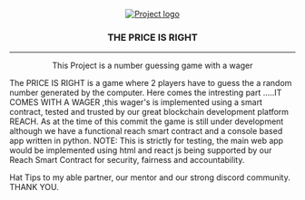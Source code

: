 <p align="center">
  <a href="" rel="noopener">
 <img src="https://docs.reach.sh/assets/logo.png" alt="Project logo"></a>
</p>
<h3 align="center">THE PRICE IS RIGHT</h3>

<div align="center">


</div>

---

<p align="center"> This Project is a number guessing game with a wager 
    <br> 
</p>
The PRICE IS RIGHT is a game where 2 players have to guess the a random number generated by the computer. Here comes the intresting part .....IT COMES WITH A WAGER ,this wager's is implemented using a smart contract, tested and trusted by our great blockchain development platform REACH.
As at the time of this commit the game is still under development although we have a functional reach smart contract and a console based app written in python. NOTE: This is strictly for testing, the main web app would be implemented using html and react js being supported by our Reach Smart Contract for security, fairness and accountability. 

Hat Tips to my able partner, our mentor and our strong discord community.
THANK YOU.
